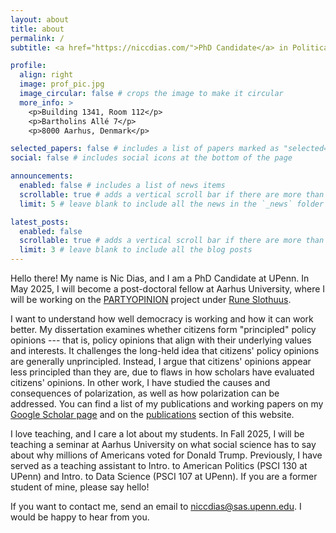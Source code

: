 ```yaml
---
layout: about
title: about
permalink: /
subtitle: <a href="https://niccdias.com/">PhD Candidate</a> in Political Science and Communication at the University of Pennsylvania<br><br>

profile:
  align: right
  image: prof_pic.jpg
  image_circular: false # crops the image to make it circular
  more_info: >
    <p>Building 1341, Room 112</p>
    <p>Bartholins Allé 7</p>
    <p>8000 Aarhus, Denmark</p>

selected_papers: false # includes a list of papers marked as "selected={true}"
social: false # includes social icons at the bottom of the page

announcements:
  enabled: false # includes a list of news items
  scrollable: true # adds a vertical scroll bar if there are more than 3 news items
  limit: 5 # leave blank to include all the news in the `_news` folder

latest_posts:
  enabled: false
  scrollable: true # adds a vertical scroll bar if there are more than 3 new posts items
  limit: 3 # leave blank to include all the blog posts
---
```


Hello there! My name is Nic Dias, and I am a PhD Candidate at UPenn. In May 2025, I will become a post-doctoral fellow at Aarhus University, where I will be working on the [PARTYOPINION](https://ps.au.dk/en/research/researcher-websites/rune-slothuus/current-research/) project under [Rune Slothuus](https://ps.au.dk/en/research/researcher-websites/rune-slothuus/).

I want to understand how well democracy is working and how it can work better. My dissertation examines whether citizens form "principled" policy opinions --- that is, policy opinions that align with their underlying values and interests. It challenges the long-held idea that citizens' policy opinions are generally unprincipled. Instead, I argue that citizens' opinions appear less principled than they are, due to flaws in how scholars have evaluated citizens' opinions. In other work, I have studied the causes and consequences of polarization, as well as how polarization can be addressed. You can find a list of my publications and working papers on my [Google Scholar page](https://scholar.google.com/citations?user=XudGcdkAAAAJ) and on the [publications](https://niccdias.github.io/publications/) section of this website.

I love teaching, and I care a lot about my students. In Fall 2025, I will be teaching a seminar at Aarhus University on what social science has to say about why millions of Americans voted for Donald Trump. Previously, I have served as a teaching assistant to Intro. to American Politics (PSCI 130 at UPenn) and Intro. to Data Science (PSCI 107 at UPenn). If you are a former student of mine, please say hello!

If you want to contact me, send an email to [niccdias@sas.upenn.edu](mailto:niccdias@sas.upenn.edu). I would be happy to hear from you.
